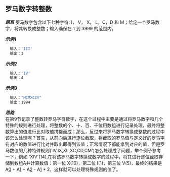 ## 罗马数字转整数

***题目***
罗马数字包含以下七种字符: I， V， X， L，C，D 和 M；给定一个罗马数字，将其转换成整数；输入确保在 1 到 3999 的范围内。

***示例1***
``` javascript
  输入：'III'
  输出：3
```

***示例2***
``` javascript
  输入：'IV'
  输出：4
```
***示例3***
``` javascript
  输入："MCMXCIV"
  输出：1994
```

***思路***   
在第9节记录了整数转罗马字符数字，在这个过程中主要是通过将罗马数字和几个特殊的规则进行处理，将整数的个、十、百、千位用数组进行记录处理，最终将整数算出的值进行比对取值拼接而成；那么，反过来将罗马数字转换成整数的过程中该怎么处理呢？首先，从前向后进行逐位截取，将截取的罗马值与定义好的罗马字符对应的数值进行比对并取出即得到该值；正常情况下都能拿到对应的值，但是罗马数值的几种特殊规则('IV,IX,XL,XC,CD,CM')怎么处理成了问题，举个例子参考一下，例如 'XIV'(14),在将该罗马数字转换成数字的过程中，将其进行逐位截取存储到数组A并计算数值：第一位 X(10)，第二位 I(1)，第三位 V(5)，最终的结果是 A[0](10) + A[1](1) + A[2](5) - A[1](1) * 2，这样就可以处理特殊规则的值了。
